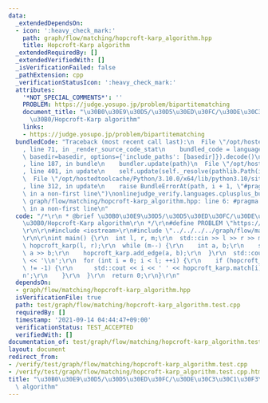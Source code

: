```yaml
---
data:
  _extendedDependsOn:
  - icon: ':heavy_check_mark:'
    path: graph/flow/matching/hopcroft-karp_algorithm.hpp
    title: Hopcroft-Karp algorithm
  _extendedRequiredBy: []
  _extendedVerifiedWith: []
  _isVerificationFailed: false
  _pathExtension: cpp
  _verificationStatusIcon: ':heavy_check_mark:'
  attributes:
    '*NOT_SPECIAL_COMMENTS*': ''
    PROBLEM: https://judge.yosupo.jp/problem/bipartitematching
    document_title: "\u30B0\u30E9\u30D5/\u30D5\u30ED\u30FC/\u30DE\u30C3\u30C1\u30F3\
      \u30B0/Hopcroft-Karp algorithm"
    links:
    - https://judge.yosupo.jp/problem/bipartitematching
  bundledCode: "Traceback (most recent call last):\n  File \"/opt/hostedtoolcache/Python/3.10.0/x64/lib/python3.10/site-packages/onlinejudge_verify/documentation/build.py\"\
    , line 71, in _render_source_code_stat\n    bundled_code = language.bundle(stat.path,\
    \ basedir=basedir, options={'include_paths': [basedir]}).decode()\n  File \"/opt/hostedtoolcache/Python/3.10.0/x64/lib/python3.10/site-packages/onlinejudge_verify/languages/cplusplus.py\"\
    , line 187, in bundle\n    bundler.update(path)\n  File \"/opt/hostedtoolcache/Python/3.10.0/x64/lib/python3.10/site-packages/onlinejudge_verify/languages/cplusplus_bundle.py\"\
    , line 401, in update\n    self.update(self._resolve(pathlib.Path(included), included_from=path))\n\
    \  File \"/opt/hostedtoolcache/Python/3.10.0/x64/lib/python3.10/site-packages/onlinejudge_verify/languages/cplusplus_bundle.py\"\
    , line 312, in update\n    raise BundleErrorAt(path, i + 1, \"#pragma once found\
    \ in a non-first line\")\nonlinejudge_verify.languages.cplusplus_bundle.BundleErrorAt:\
    \ graph/flow/matching/hopcroft-karp_algorithm.hpp: line 6: #pragma once found\
    \ in a non-first line\n"
  code: "/*\r\n * @brief \u30B0\u30E9\u30D5/\u30D5\u30ED\u30FC/\u30DE\u30C3\u30C1\u30F3\
    \u30B0/Hopcroft-Karp algorithm\r\n */\r\n#define PROBLEM \"https://judge.yosupo.jp/problem/bipartitematching\"\
    \r\n\r\n#include <iostream>\r\n#include \"../../../../graph/flow/matching/hopcroft-karp_algorithm.hpp\"\
    \r\n\r\nint main() {\r\n  int l, r, m;\r\n  std::cin >> l >> r >> m;\r\n  HopcroftKarp\
    \ hopcroft_karp(l, r);\r\n  while (m--) {\r\n    int a, b;\r\n    std::cin >>\
    \ a >> b;\r\n    hopcroft_karp.add_edge(a, b);\r\n  }\r\n  std::cout << hopcroft_karp.solve()\
    \ << '\\n';\r\n  for (int i = 0; i < l; ++i) {\r\n    if (hopcroft_karp.match[i]\
    \ != -1) {\r\n      std::cout << i << ' ' << hopcroft_karp.match[i] - l << '\\\
    n';\r\n    }\r\n  }\r\n  return 0;\r\n}\r\n"
  dependsOn:
  - graph/flow/matching/hopcroft-karp_algorithm.hpp
  isVerificationFile: true
  path: test/graph/flow/matching/hopcroft-karp_algorithm.test.cpp
  requiredBy: []
  timestamp: '2021-09-14 04:44:47+09:00'
  verificationStatus: TEST_ACCEPTED
  verifiedWith: []
documentation_of: test/graph/flow/matching/hopcroft-karp_algorithm.test.cpp
layout: document
redirect_from:
- /verify/test/graph/flow/matching/hopcroft-karp_algorithm.test.cpp
- /verify/test/graph/flow/matching/hopcroft-karp_algorithm.test.cpp.html
title: "\u30B0\u30E9\u30D5/\u30D5\u30ED\u30FC/\u30DE\u30C3\u30C1\u30F3\u30B0/Hopcroft-Karp\
  \ algorithm"
---
```

